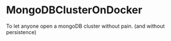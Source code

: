 # MongoDBClusterOnDocker
To let anyone open a mongoDB cluster without pain. (and without persistence)
